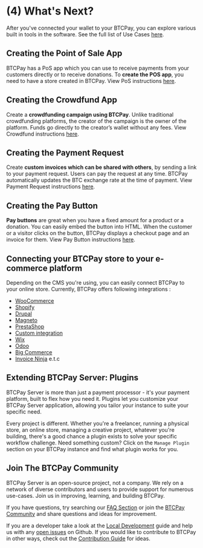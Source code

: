 # (4) What's Next?

After you've connected your wallet to your BTCPay, you can explore various built in tools in the software. See the full list of Use Cases [here](./UseCase.md).

## Creating the Point of Sale App

BTCPay has a PoS app which you can use to receive payments from your customers directly or to receive donations. To **create the POS app**, you need to have a store created in BTCPay. View PoS instructions [here](./Apps.md#point-of-sale-app).

## Creating the Crowdfund App

Create a **crowdfunding campaign using BTCPay**. Unlike traditional crowdfunding platforms, the creator of the campaign is the owner of the platform. Funds go directly to the creator’s wallet without any fees. View Crowdfund instructions [here](./Apps.md#crowdfunding-app).

## Creating the Payment Request

Create **custom invoices which can be shared with others**, by sending a link to your payment request. Users can pay the request at any time. BTCPay automatically updates the BTC exchange rate at the time of payment. View Payment Request instructions [here](./PaymentRequests.md).

## Creating the Pay Button

**Pay buttons** are great when you have a fixed amount for a product or a donation. You can easily embed the button into HTML. When the customer or a visitor clicks on the button, BTCPay displays a checkout page and an invoice for them. View Pay Button instructions [here](./Apps.md#payment-button).

## Connecting your BTCPay store to your e-commerce platform

Depending on the CMS you're using, you can easily connect BTCPay to your online store. Currently, BTCPay offers following integrations :

- [WooCommerce](./WooCommerce.md)
- [Shopify](./Shopify.md)
- [Drupal](./Drupal.md)
- [Magneto](./Magento.md)
- [PrestaShop](./PrestaShop.md)
- [Custom integration](./CustomIntegration.md)
- [Wix](./Wix.md)
- [Odoo](./Odoo.md)
- [Big Commerce](./BigCommerce.md)
- [Invoice Ninja](./InvoiceNinja.md)
e.t.c

## Extending BTCPay Server: Plugins

BTCPay Server is more than just a payment processor - it's your payment platform, built to flex how you need it. Plugins let you customize your BTCPay Server application, allowing you tailor your instance to suite your specific need.

Every project is different. Whether you're a freelancer, running a physical store, an online store, managing a creative project, whatever you're building, there's a good chance a plugin exists to solve your specific workflow challenge. Need something custom? Click on the `Manage Plugin` section on your BTCPay instance and find what plugin works for you. 


## Join The BTCPay Community

BTCPay Server is an open-source project, not a company. We rely on a network of diverse contributors and users to provide support for numerous use-cases. Join us in improving, learning, and building BTCPay.

If you have questions, try searching our [FAQ Section](./FAQ/readme.md) or join the [BTCPay Community](./Community.md) and share questions and ideas for improvement.

If you are a developer take a look at the [Local Development](../Development/LocalDevelopment.md) guide and help us with any [open issues](https://github.com/btcpayserver/btcpayserver/issues) on Github. If you would like to contribute to BTCPay in other ways, check out the [Contribution Guide](./Contribute.md) for ideas.
